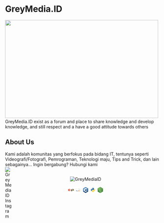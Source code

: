 # GreyMedia.ID
<img src="https://raw.githubusercontent.com/abhisheknaiidu/abhisheknaiidu/master/code.gif" width="500" height="320" />
<br/>
GreyMedia.ID exist as a forum and place to share knowledge and develop knowledge, and still respect and a have a good attitude towards others

## About Us
Kami adalah komunitas yang berfokus pada bidang IT, tentunya seperti Videografi/Fotografi, Pemrograman, Teknologi maju, Tips and Trick, dan lain sebagainya...
Ingin bergabung? Hubungi kami
<br/>
<a href="https://www.instagram.com/greymedia.id/">
  <img align="left" alt="GreyMediaID Instagram" width="22px" src="https://raw.githubusercontent.com/hussainweb/hussainweb/main/icons/instagram.png" />
</a>
<br/>
<p align="center"> <img src="https://github-readme-stats.vercel.app/api?username=GreyMediaID&show_icons=true&theme=gotham" alt="GreyMediaID" />
  <br/>
  
<br/>
<code><img height="20" src="https://raw.githubusercontent.com/github/explore/80688e429a7d4ef2fca1e82350fe8e3517d3494d/topics/git/git.png"></code>
<code><img height="20" src="https://raw.githubusercontent.com/github/explore/80688e429a7d4ef2fca1e82350fe8e3517d3494d/topics/mysql/mysql.png"></code>
<code><img height="20" src="https://raw.githubusercontent.com/github/explore/80688e429a7d4ef2fca1e82350fe8e3517d3494d/topics/cpp/cpp.png"></code>
<code><img height="20" src="https://raw.githubusercontent.com/github/explore/80688e429a7d4ef2fca1e82350fe8e3517d3494d/topics/python/python.png"></code>
<code><img height="20" src="https://raw.githubusercontent.com/github/explore/80688e429a7d4ef2fca1e82350fe8e3517d3494d/topics/nodejs/nodejs.png"></code>
<!--
**GreyMediaID/GreyMediaID** is a ✨ _special_ ✨ repository because its `README.md` (this file) appears on your GitHub profile.

Here are some ideas to get you started:

- 🔭 I’m currently working on ...
- 🌱 I’m currently learning ...
- 👯 I’m looking to collaborate on ...
- 🤔 I’m looking for help with ...
- 💬 Ask me about ...
- 📫 How to reach me: ...
- 😄 Pronouns: ...
- ⚡ Fun fact: ...
-->
